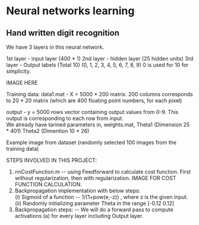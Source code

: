 # Neural networks learning
<h2> Hand written digit recognition </h2>

We have 3 layers in this neural network.

1st layer - input layer (400 * 1)
2nd layer - hidden layer (25 hidden units)
3rd layer - Output labels (Total 10) (0, 1, 2, 3, 4, 5, 6, 7, 8, 9) 0 is used for 10 for simplicity.


IMAGE HERE


Training data:
data1.mat - X = 5000 * 200 matrix.
            200 columns corresponds to 20 * 20 matrix (which are 400 floating point numbers, for each pixel)
            
output - y = 5000 rows vector containing output values from 0-9. This output is corresponding to each row from input.            
We already have tarined parameters in, weights.mat, 
Theta1 (Dimension 25 * 401)
Theta2 (Dimention 10 * 26)
         
Example image from dataset (randomly selected 100 images from the training data) 


STEPS INVOLVED IN THIS PROJECT:


1. nnCostFunction.m -- using Feedforward to calculate cost function. First without regularization, then with regularization.
   IMAGE FOR COST FUNCTION CALCULATION.
2. Backpropagation implementation with below steps:   
   (i) Sigmoid of a function -- 1/(1+pow(e,-z)) , where z is the given input.
   (ii) Randomly initializing parameter Theta in the range [-0.12 0.12]    
3. Backpropagation steps:
   -- We will do a forward pass to compute activations (a) for every layer including Output layer. 
   
   
   
   
   
   
   
   
   
   
   

